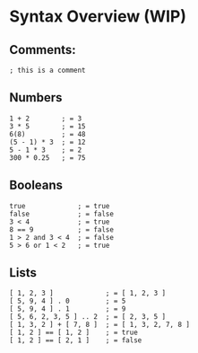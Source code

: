 Syntax Overview (WIP)
===============================


Comments:
-------------------------------
    ; this is a comment
      
Numbers
-------------------------------
    1 + 2        ; = 3
    3 * 5        ; = 15
    6(8)         ; = 48
    (5 - 1) * 3  ; = 12
    5 - 1 * 3    ; = 2
    300 * 0.25   ; = 75
    
Booleans
-------------------------------
    true             ; = true
    false            ; = false
    3 < 4            ; = true
    8 == 9           ; = false
    1 > 2 and 3 < 4  ; = false
    5 > 6 or 1 < 2   ; = true

Lists
-------------------------------
    [ 1, 2, 3 ]             ; = [ 1, 2, 3 ]
    [ 5, 9, 4 ] . 0         ; = 5
    [ 5, 9, 4 ] . 1         ; = 9
    [ 5, 6, 2, 3, 5 ] .. 2  ; = [ 2, 3, 5 ]
    [ 1, 3, 2 ] + [ 7, 8 ]  ; = [ 1, 3, 2, 7, 8 ]
    [ 1, 2 ] == [ 1, 2 ]    ; = true
    [ 1, 2 ] == [ 2, 1 ]    ; = false